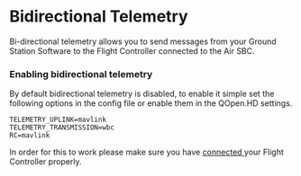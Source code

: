 # Bidirectional Telemetry

Bi-directional telemetry allows you to send messages from your Ground Station Software to the Flight Controller connected to the Air SBC.

### Enabling bidirectional telemetry

By default bidirectional telemetry is disabled, to enable it simple set the following options in the config file or enable them in the QOpen.HD settings.

```text
TELEMETRY_UPLINK=mavlink
TELEMETRY_TRANSMISSION=wbc
RC=mavlink
```

In order for this to work please make sure you have [connected ](../hardware/wiring.md#flight-controller)your Flight Controller properly.

